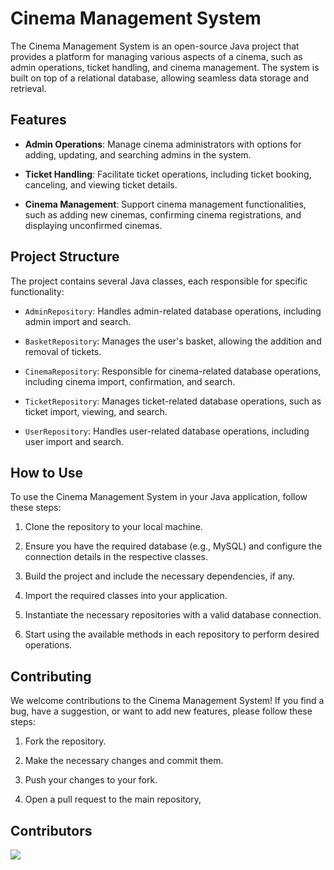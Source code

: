 # Cinema Management System

The Cinema Management System is an open-source Java project that provides a platform for managing various aspects of a cinema, such as admin operations, ticket handling, and cinema management. The system is built on top of a relational database, allowing seamless data storage and retrieval.

## Features

- **Admin Operations**: Manage cinema administrators with options for adding, updating, and searching admins in the system.

- **Ticket Handling**: Facilitate ticket operations, including ticket booking, canceling, and viewing ticket details.

- **Cinema Management**: Support cinema management functionalities, such as adding new cinemas, confirming cinema registrations, and displaying unconfirmed cinemas.

## Project Structure

The project contains several Java classes, each responsible for specific functionality:

- `AdminRepository`: Handles admin-related database operations, including admin import and search.

- `BasketRepository`: Manages the user's basket, allowing the addition and removal of tickets.

- `CinemaRepository`: Responsible for cinema-related database operations, including cinema import, confirmation, and search.

- `TicketRepository`: Manages ticket-related database operations, such as ticket import, viewing, and search.

- `UserRepository`: Handles user-related database operations, including user import and search.

## How to Use

To use the Cinema Management System in your Java application, follow these steps:

1. Clone the repository to your local machine.

2. Ensure you have the required database (e.g., MySQL) and configure the connection details in the respective classes.

3. Build the project and include the necessary dependencies, if any.

4. Import the required classes into your application.

5. Instantiate the necessary repositories with a valid database connection.

6. Start using the available methods in each repository to perform desired operations.

## Contributing

We welcome contributions to the Cinema Management System! If you find a bug, have a suggestion, or want to add new features, please follow these steps:

1. Fork the repository.

2. Make the necessary changes and commit them.

3. Push your changes to your fork.

4. Open a pull request to the main repository,

## Contributors

<a href="https://github.com/farzadafi/cinema_96/graphs/contributors">
  <img src="https://contrib.rocks/image?repo=farzadafi/cinema_96" />
</a>
